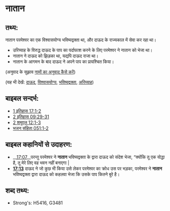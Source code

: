 # नातान #

## तथ्य: ##

नातान परमेश्वर का एक विश्वासयोग्य भविष्यद्वक्ता था, और दाऊद के राज्यकाल में सेवा कर रहा था।

* उरिय्याह के विरुद्ध दाऊद के पाप का पर्दाफाश करने के लिए परमेश्वर ने नातान को भेजा था।
* नातान ने दाऊद को झिड़का था, यद्यपि दाऊद राजा था।
* नातान के आगमन के बाद दाऊद ने अपने पाप का प्रायश्चित किया।

(अनुवाद के सुझाव [नामों का अनुवाद कैसे करें](rc://en/ta/man/translate/translate-names))

(यह भी देखें: [दाऊद](../names/david.md), [विश्वासयोग्य](../kt/faithful.md), [भविष्यद्वक्ता](../kt/prophet.md), [अरिय्याह](../names/uriah.md))

## बाइबल सन्दर्भ: ##

* [1 इतिहास 17:1-2](rc://en/tn/help/1ch/17/01)
* [2 इतिहास 09:29-31](rc://en/tn/help/2ch/09/29)
* [2 शमूएल 12:1-3](rc://en/tn/help/2sa/12/01)
* [भजन संहिता 051:1-2](rc://en/tn/help/psa/051/001)

## बाइबल कहानियों से उदाहरण: ##

  * __[17:07](rc://en/tn/help/obs/17/07)__परन्तु परमेश्वर ने __नातान__ भविष्यद्वक्ता के द्वारा दाऊद को संदेश भेजा, “क्योंकि तू एक योद्धा है, तू मेरे लिए वह भवन नहीं बनाएगा | 
  * __[17:13](rc://en/tn/help/obs/17/13)__  दाऊद ने जो कुछ भी किया उसे लेकर परमेश्वर का क्रोध उस पर भड़का, परमेश्वर ने __नातान__ भविष्यद्वक्ता द्वारा दाऊद को कहलवा भेजा कि उसके पाप कितने बुरे है। 

## शब्द तथ्य: ##

* Strong's: H5416, G3481
